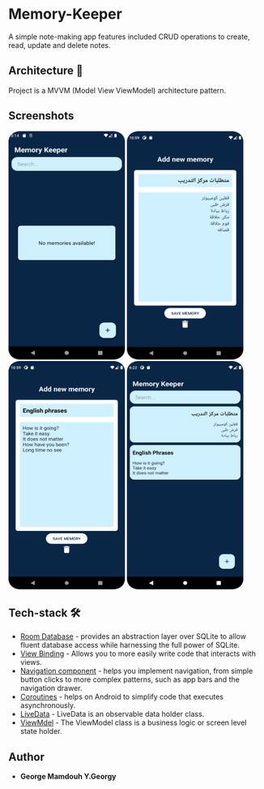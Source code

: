 # Memory-Keeper
A simple note-making app features included CRUD operations to create, read, update and delete notes.

## Architecture 📐
Project is a MVVM (Model View ViewModel) architecture pattern.

## Screenshots

<p>
<img src="https://github.com/george-georgy/Memory-Keeper/blob/main/Screenshoots/Screenshot_1.png" height=450 width=230 />
<img src="https://github.com/george-georgy/Memory-Keeper/blob/main/Screenshoots/Screenshot_2.png" height=450 width=230 />
<img src="https://github.com/george-georgy/Memory-Keeper/blob/main/Screenshoots/Screenshot_3.png" height=450 width=230 />
<img src="https://github.com/george-georgy/Memory-Keeper/blob/main/Screenshoots/Screenshot_4.png" height=450 width=230 />
</p>

## Tech-stack 🛠
* [Room Database](https://developer.android.com/training/data-storage/room/) - provides an abstraction layer over SQLite to allow fluent database access while harnessing the full power of SQLite.
* [View Binding](https://developer.android.com/topic/libraries/view-binding) - Allows you to more easily write code that interacts with views.
* [Navigation component](https://developer.android.com/guide/navigation) - helps you implement navigation, from simple button clicks to more complex patterns, such as app bars and the navigation drawer. 
* [Coroutines](https://kotlinlang.org/docs/coroutines-overview.html) - helps on Android to simplify code that executes asynchronously. 
* [LiveData](https://developer.android.com/topic/libraries/architecture/livedata) - LiveData is an observable data holder class.
* [ViewMdel](https://developer.android.com/topic/libraries/architecture/viewmodel) - The ViewModel class is a business logic or screen level state holder.

## Author
* **George Mamdouh Y.Georgy** 